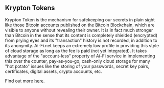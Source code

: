 ## Krypton Tokens
Krypton Token is the mechanism for safekeeping our secrets in plain sight like those Bitcoin accounts published on the Bitcoin Blockchain, which are visible to anyone without revealing their owner. It is in fact much stronger than Bitcoin in the sense that its content is completely shielded (encrypted) from prying eyes and its "transaction" history is not recorded, in addition to its anonymity. Ai-Fi.net keeps an extremely low profile in providing this style of cloud storage as long as the fee is paid (not yet integrated). It takes advantage of the "account-less" property of Ai-Fi service in implementing this over the counter, pay-as-you-go, cash-only cloud storage for many "hot potato" issues like the storing of your passwords, secret key pairs, certificates, digital assets, crypto accounts, etc. 

Find out more [here](https://ai-fi.net/anonymouscloudstorage.html).
